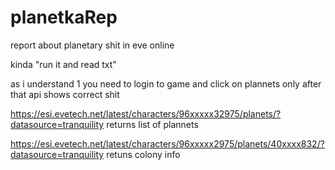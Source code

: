 # planetkaRep
report about planetary shit in eve online

kinda "run it and read txt"

as i understand 1 you need to login to game and click on plannets 
only after that api shows correct shit


https://esi.evetech.net/latest/characters/96xxxxx32975/planets/?datasource=tranquility
returns list of plannets

https://esi.evetech.net/latest/characters/96xxxxx2975/planets/40xxxx832/?datasource=tranquility
retuns colony info
